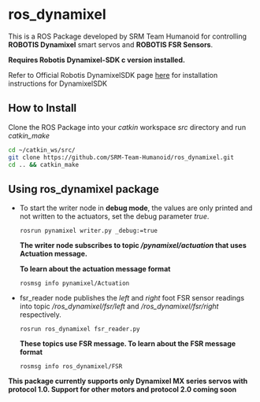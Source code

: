 # ros_dynamixel
This is a ROS Package developed by SRM Team Humanoid for controlling **ROBOTIS Dynamixel** smart servos and **ROBOTIS FSR Sensors**.

**Requires Robotis Dynamixel-SDK c version installed.**

Refer to Official Robotis DynamixelSDK page [here](https://github.com/ROBOTIS-GIT/DynamixelSDK#ros-packages-for-dynamixel-sdk
"DynamixelSDK") for installation instructions for DynamixelSDK


## How to Install

Clone the ROS Package into your *catkin* workspace *src* directory and run *catkin_make*

  ```bash
  cd ~/catkin_ws/src/
  git clone https://github.com/SRM-Team-Humanoid/ros_dynamixel.git
  cd .. && catkin_make
  ```


## Using ros_dynamixel package
* To start the writer node in **debug mode**, the values are only printed and not written to the actuators, set the debug parameter *true*.

  `rosrun pynamixel writer.py _debug:=true`

  **The writer node subscribes to topic */pynamixel/actuation* that uses Actuation message.**

  **To learn about the actuation message format**

  `rosmsg info pynamixel/Actuation`

* fsr_reader node publishes the *left* and *right* foot FSR sensor readings into topic */ros_dynamixel/fsr/left* and */ros_dynamixel/fsr/right* respectively.

  `rosrun ros_dynamixel fsr_reader.py`

  **These topics use FSR message. To learn about the FSR message format**

  `rosmsg info ros_dynamixel/FSR`



**This package currently supports only Dynamixel MX series servos with protocol 1.0. Support for other motors and protocol 2.0 coming soon**
